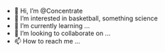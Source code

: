 - 👋 Hi, I’m @Concentrate
- 👀 I’m interested in basketball, something science
- 🌱 I’m currently learning ...
- 💞️ I’m looking to collaborate on ...
- 📫 How to reach me ...

<!---
Concentrate/Concentrate is a ✨ special ✨ repository because its `README.md` (this file) appears on your GitHub profile.
You can click the Preview link to take a look at your changes.
--->
